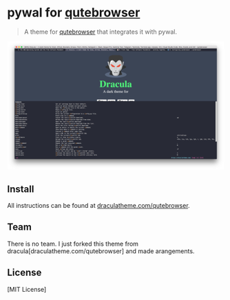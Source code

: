 # pywal for [qutebrowser](https://www.qutebrowser.org/)

> A theme for [qutebrowser](https://www.qutebrowser.org/) that integrates it with pywal.

![Screenshot](./screenshot.png)

## Install

All instructions can be found at [draculatheme.com/qutebrowser](https://draculatheme.com/qutebrowser).

## Team

There is no team. I just forked this theme from dracula[draculatheme.com/qutebrowser] and made arangements.

## License

[MIT License]
